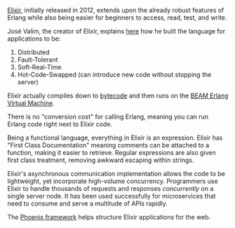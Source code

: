 [Elixir](http://elixir-lang.org/), initially released in 2012, extends upon the
already robust features of Erlang while also being easier for beginners to
access, read, test, and write.

José Valim, the creator of Elixir, explains [here](https://vimeo.com/53221562)
how he built the language for applications to be:

  1. Distributed
  2. Fault-Tolerant
  3. Soft-Real-Time
  4. Hot-Code-Swapped (can introduce new code without stopping the server)

Elixir actually compiles down to [bytecode](https://en.wikipedia.org/wiki/Bytecode)
and then runs on the [BEAM Erlang Virtual Machine](http://erlangcentral.org/videos/euc-2014-robert-virding-hitchhikers-tour-of-the-beam/).

There is no "conversion cost" for calling Erlang, meaning you can run Erlang
code right next to Elixir code.

Being a functional language, everything in Elixir is an expression. Elixir has
"First Class Documentation" meaning comments  can be attached to a function,
making it easier to retrieve. Regular expressions are also given first class
treatment, removing awkward escaping within strings.

Elixir's asynchronous communication implementation allows the code to be
lightweight, yet incorporate high-volume concurrency. Programmers use Elixir to
handle thousands of requests and responses *concurrently* on a single server
node. It has been used successfully for microservices that need to consume and
serve a multitude of APIs rapidly.

The [Phoenix framework](http://www.phoenixframework.org/) helps structure Elixir
applications for the web.
